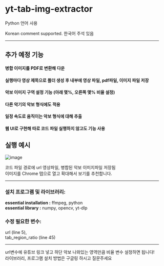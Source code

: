 # yt-tab-img-extractor

Python 언어 사용

Korean comment supported. 한국어 주석 있음

***
## 추가 예정 기능

#### 병합 이미지를 PDF로 변환해 다운

#### 실행마다 영상 제목으로 폴더 생성 후 내부에 영상 파일, pdf파일, 이미지 파일 저장

#### 악보 이미지 구역 설정 기능 (아래 몇%, 오른쪽 몇% 비율 설정)

#### 다른 악기의 악보 형식에도 적용

#### 일정 속도로 움직이는 악보 형식에 대해 추출  

#### 웹 UI로 구현해 따로 코드 파일 실행하지 않고도 기능 사용

## 실행 예시
![image](https://github.com/user-attachments/assets/d6486f95-bea8-43b0-b5e8-197a489b7fac)

코드 파일 경로에 url 영상파일, 병합된 악보 이미지파일 저장됨  
이미지를 Chrome 탭으로 열고 확대해서 보기를 추천합니다.
***
### 설치 프로그램 및 라이브러리:  

**essential installation :**
ffmpeg,
python  
**essential library :**
numpy,
opencv,
yt-dlp

### 수정 필요한 변수:  
url (line 5),  
tab_region_ratio (line 45)

***

url변수에 유튜브 링크 넣고 하단 악보 나와있는 영역만큼 비율 변수 설정하면 됩니다!  
라이브러리, 프로그램 설치 방법은 구글링 하시고 질문주세요
